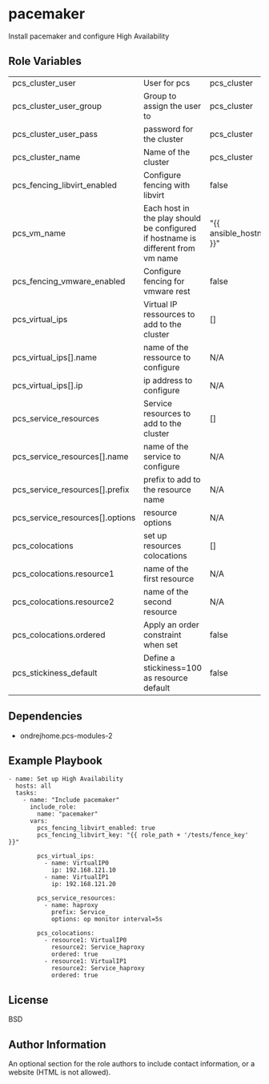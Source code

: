 pacemaker
=========

Install pacemaker and configure High Availability

Role Variables
--------------

|    |     |     |
|----|-----|-----|
| pcs_cluster_user | User for pcs |  pcs_cluster |
| pcs_cluster_user_group | Group to assign the user to | pcs_cluster |
| pcs_cluster_user_pass | password for the cluster | pcs_cluster |
| pcs_cluster_name | Name of the cluster | pcs_cluster |
| pcs_fencing_libvirt_enabled | Configure fencing with libvirt | false |
| pcs_vm_name | Each host in the play should be configured if hostname is different from vm name |  "{{ ansible_hostname }}" |
| pcs_fencing_vmware_enabled | Configure fencing for vmware rest | false |
| pcs_virtual_ips | Virtual IP ressources to add to the cluster | [] |
| pcs_virtual_ips[].name | name of the ressource to configure | N/A |
| pcs_virtual_ips[].ip | ip address to configure | N/A |
| pcs_service_resources | Service resources to add to the cluster | [] |
| pcs_service_resources[].name | name of the service to configure | N/A |
| pcs_service_resources[].prefix | prefix to add to the resource name | N/A |
| pcs_service_resources[].options | resource options | N/A |
| pcs_colocations | set up resources colocations | [] |
| pcs_colocations.resource1 | name of the first resource | N/A |
| pcs_colocations.resource2 | name of the second resource | N/A |
| pcs_colocations.ordered | Apply an order constraint when set  | false |
| pcs_stickiness_default | Define a stickiness=100 as resource default | false |

Dependencies
------------

  * ondrejhome.pcs-modules-2

Example Playbook
----------------

```
- name: Set up High Availability
  hosts: all
  tasks:
    - name: "Include pacemaker"
      include_role:
        name: "pacemaker"
      vars:
        pcs_fencing_libvirt_enabled: true
        pcs_fencing_libvirt_key: "{{ role_path + '/tests/fence_key' }}"

        pcs_virtual_ips:
          - name: VirtualIP0
            ip: 192.168.121.10
          - name: VirtualIP1
            ip: 192.168.121.20
        
        pcs_service_resources:
          - name: haproxy
            prefix: Service_
            options: op monitor interval=5s

        pcs_colocations:
          - resource1: VirtualIP0
            resource2: Service_haproxy
            ordered: true
          - resource1: VirtualIP1
            resource2: Service_haproxy
            ordered: true
```

License
-------

BSD

Author Information
------------------

An optional section for the role authors to include contact information, or a website (HTML is not allowed).

